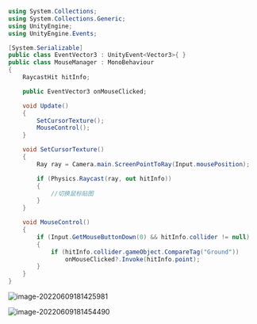 ```C#
using System.Collections;
using System.Collections.Generic;
using UnityEngine;
using UnityEngine.Events;

[System.Serializable]
public class EventVector3 : UnityEvent<Vector3>{ }
public class MouseManager : MonoBehaviour
{
    RaycastHit hitInfo;

    public EventVector3 onMouseClicked;

    void Update()
    {
        SetCursorTexture();
        MouseControl();
    }

    void SetCursorTexture()
    {
        Ray ray = Camera.main.ScreenPointToRay(Input.mousePosition);

        if (Physics.Raycast(ray, out hitInfo))
        {
            //切换鼠标贴图
        }
    }

    void MouseControl()
    {
        if (Input.GetMouseButtonDown(0) && hitInfo.collider != null)
        {
            if (hitInfo.collider.gameObject.CompareTag("Ground"))
                onMouseClicked?.Invoke(hitInfo.point);
        }
    }
}

```

![image-20220609181425981](C:\Users\33225\AppData\Roaming\Typora\typora-user-images\image-20220609181425981.png)

![image-20220609181454490](C:\Users\33225\AppData\Roaming\Typora\typora-user-images\image-20220609181454490.png)
